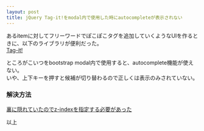 ```yaml
---
layout: post
title: jQuery Tag-it!をmodal内で使用した時にautocompleteが表示されない
---
```


あるitemに対してフリーワードでぽこぽこタグを追加していくようなUIを作るときに、以下のライブラリが便利だった。  
[Tag-it!](http://aehlke.github.io/tag-it/)

ところがこいつをbootstrap modal内で使用すると、autocomplete機能が使えない。  
いや、上下キーを押すと候補が切り替わるので正しくは表示のみされていない。

### 解決方法

[裏に隠れていたのでz-indexを指定する必要があった](https://github.com/aehlke/tag-it/issues/171)

以上

